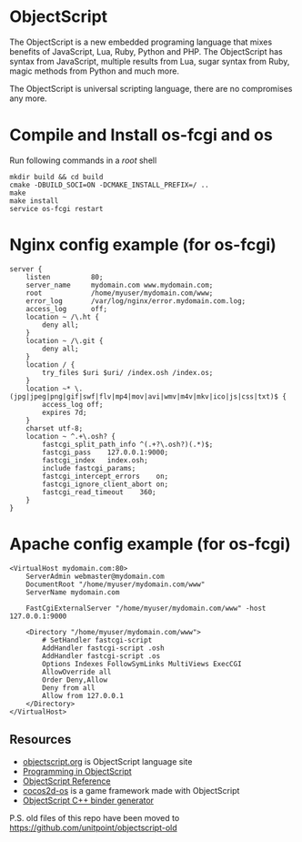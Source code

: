 ObjectScript
============

The ObjectScript is a new embedded programing language that mixes benefits of JavaScript, Lua, Ruby, Python and PHP. 
The ObjectScript has syntax from JavaScript, multiple results from Lua, sugar syntax from Ruby, magic methods from Python and much more.

The ObjectScript is universal scripting language, there are no compromises any more.

Compile and Install __os-fcgi__ and __os__
=======

Run following commands in a *root* shell

	mkdir build && cd build
	cmake -DBUILD_SOCI=ON -DCMAKE_INSTALL_PREFIX=/ ..
	make
	make install
	service os-fcgi restart 

Nginx config example (for __os-fcgi__)
====================

	server {
		listen			80;
		server_name		mydomain.com www.mydomain.com;
		root			/home/myuser/mydomain.com/www;
		error_log		/var/log/nginx/error.mydomain.com.log;
		access_log		off;
		location ~ /\.ht {
			deny all;
		}
		location ~ /\.git {
			deny all;
		}
		location / {
			try_files $uri $uri/ /index.osh /index.os;
		}
		location ~* \.(jpg|jpeg|png|gif|swf|flv|mp4|mov|avi|wmv|m4v|mkv|ico|js|css|txt)$ {
			access_log off;
			expires 7d;
		}
		charset	utf-8;
		location ~ ^.+\.osh? {
			fastcgi_split_path_info	^(.+?\.osh?)(.*)$;
			fastcgi_pass	127.0.0.1:9000;
			fastcgi_index	index.osh;
			include fastcgi_params;
			fastcgi_intercept_errors	on;
			fastcgi_ignore_client_abort	on;
			fastcgi_read_timeout	360;
		}
	}

Apache config example (for __os-fcgi__)
=====================

	<VirtualHost mydomain.com:80>
		ServerAdmin webmaster@mydomain.com
		DocumentRoot "/home/myuser/mydomain.com/www"
		ServerName mydomain.com
		
		FastCgiExternalServer "/home/myuser/mydomain.com/www" -host 127.0.0.1:9000
		
		<Directory "/home/myuser/mydomain.com/www">
			# SetHandler fastcgi-script
			AddHandler fastcgi-script .osh
			AddHandler fastcgi-script .os
			Options Indexes FollowSymLinks MultiViews ExecCGI
			AllowOverride all
			Order Deny,Allow
			Deny from all
			Allow from 127.0.0.1
		</Directory>
	</VirtualHost> 	
	
## Resources

* [objectscript.org](https://github.com/unitpoint/objectscript.org) is ObjectScript language site
* [Programming in ObjectScript](https://github.com/unitpoint/objectscript/wiki/Programming-in-ObjectScript)
* [ObjectScript Reference](https://github.com/unitpoint/objectscript/wiki/ObjectScript-Reference)
* [cocos2d-os](https://github.com/unitpoint/cocos2d-os) is a game framework made with ObjectScript
* [ObjectScript C++ binder generator](https://github.com/unitpoint/objectscript/blob/master/src/os-binder-generator.os)

P.S. old files of this repo have been moved to https://github.com/unitpoint/objectscript-old
